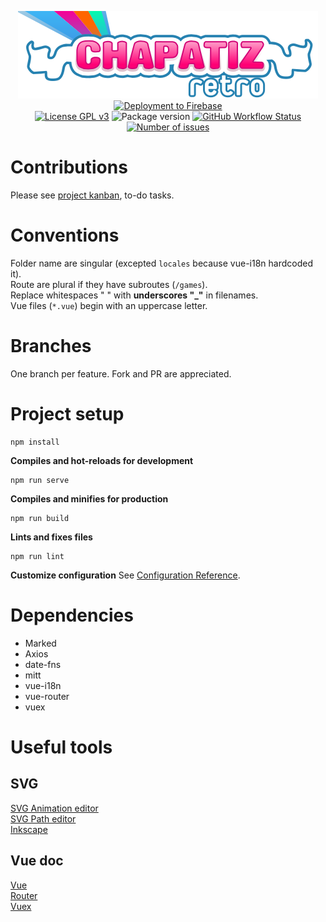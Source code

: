 <p align="center">
  <a href="https://chapatizretro.com"><img alt="Chapatiz Retro" src="src/asset/img/logo.svg" /></a><br>
  <a href="https://chzretro-front.web.app"><img alt="Deployment to Firebase" src="https://img.shields.io/github/workflow/status/tigriz/chzretro-front/Deploy%20to%20Firebase%20Hosting%20on%20merge?label=preview&logo=firebase"></a><br>
  <a href="http://www.gnu.org/licenses/gpl-3.0" target="_blank"><img alt="License GPL v3" src="https://img.shields.io/badge/license-GPL%20v3-blue.svg" /></a>
  <img alt="Package version" src="https://img.shields.io/github/package-json/v/tigriz/chzretro-front" />
  <a href="https://github.com/Tigriz/chzretro-front/actions/workflows/codeql-analysis.yml"><img alt="GitHub Workflow Status" src="https://img.shields.io/github/workflow/status/tigriz/chzretro-front/CodeQL?label=quality"></a>
  <a href="https://github.com/Tigriz/chzretro-front/issues"><img alt="Number of issues" src="https://img.shields.io/github/issues/Tigriz/chzretro-front" /></a>
</p>

# Contributions

Please see [project kanban](https://github.com/Tigriz/chzretro-front/projects/1), to-do tasks.

# Conventions

Folder name are singular (excepted `locales` because vue-i18n hardcoded it).  
Route are plural if they have subroutes (`/games`).  
Replace whitespaces " " with **underscores "_"** in filenames.  
Vue files (`*.vue`) begin with an uppercase letter.

# Branches

One branch per feature.
Fork and PR are appreciated.

# Project setup

```
npm install
```

**Compiles and hot-reloads for development**

```
npm run serve
```

**Compiles and minifies for production**

```
npm run build
```

**Lints and fixes files**

```
npm run lint
```

**Customize configuration**
See [Configuration Reference](https://cli.vuejs.org/config/).

# Dependencies
- Marked
- Axios
- date-fns
- mitt
- vue-i18n
- vue-router
- vuex

# Useful tools
## SVG
[SVG Animation editor](http://anigen.org/versions/0_8_1/)  
[SVG Path editor](https://yqnn.github.io/svg-path-editor/)  
[Inkscape](https://inkscape.org/)  

## Vue doc
[Vue](https://v3.vuejs.org/)  
[Router](https://next.router.vuejs.org/)  
[Vuex](https://next.vuex.vuejs.org/)  
